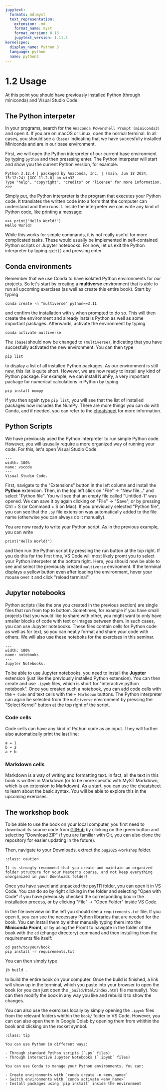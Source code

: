 ```yaml
---
jupytext:
  formats: md:myst
  text_representation:
    extension: .md
    format_name: myst
    format_version: 0.13
    jupytext_version: 1.11.5
kernelspec:
  display_name: Python 3
  language: python
  name: python3
---
```


# 1.2 Usage

At this point you should have previously installed Python (through miniconda) and Visual Studio Code.


## The Python interpeter

In your programs, search for the `Anaconda Powershell Prompt (miniconda3)` and open it. If you are on macOS or Linux, open the normal terminal. In all cases, you should see a `(base)` indicating that we have succesfully installed Miniconda and are in our base environment.

First, we will open the Python interpreter of our current base environment by typing `python` and then presssing enter. The Python interpeter will start and show you the current Python version, for example:

```
Python 3.12.4 | packaged by Anaconda, Inc. | (main, Jun 18 2024, 15:12:24) [GCC 11.2.0] on win32
Type "help", "copyright", "credits" or "license" for more information.
>>>
```

Simply put, the Python interpreter is the program that executes your Python code. It translates the written code into a form that the computer can understand and then runs it. Inside the interpreter we can write any kind of Python code, like printing a message:

```
>>> print("Hello World!")
Hello World!
```

While this works for simple commands, it is not really useful for more complicated tasks. These would usually be implemented in self-contained Python scripts or Jupyter notebooks. For now, let us exit the Python interpreter by typing `quit()` and pressing enter.


## Conda environments

Remember that we use Conda to have isolated Python environments for our projects. So let's start by creating a **multiverse** environment that is able to run all upcoming exercises (as well as create this entire book). Start by typing

```
conda create -n "multiverse" python==3.11
```

and confirm the installation with `y` when prompted to do so. This will then create the environment and already installs Python as well as some important packages. Afterwards, activate the environment by typing

```
conda activate multiverse
```

The `(base)`should now be changed to `(multiverse)`, indicating that you have succesfully activated the new environment. You can then type

```
pip list
```

to display a list of all installed Python packages. As our environment is still new, this list is quite short. However, we are now ready to install any kind of Python package. For example, we can install NumPy, a very important package for numerical calculations in Python by typing

```
pip install numpy
```

If you then again type `pip list`, you will see that the list of installed packages now includes the NumPy. There are more things you can do with Conda, and if needed, you can refer to the [cheatsheet](https://docs.conda.io/projects/conda/en/4.6.0/_downloads/52a95608c49671267e40c689e0bc00ca/conda-cheatsheet.pdf) for more information.


## Python Scripts

We have previously used the Python interpreter to run simple Python code. However, you will ususally require a more organized way of running your code. For this, let's open Visual Studio Code.

```{figure} ../../../_static/figures/vscode.png
---
width: 100%
name: vscode
---
Visual Studio Code.
```

First, navigate to the "Extensions" button in the left column and install the **Python** extension. Then, in the top left click on "File" -> "New file..." and select "Python file". You will see that an empty file called "Untitled-1" was opened. We can save it by again clicking on "File" -> "Save", or by pressing Ctrl + S (or Command + S on Mac). If you previously selected "Python file", you can see that the `.py` file extension was automatically added to the file name (otherwise you can always do it manually).

You are now ready to write your Python script. As in the previous example, you can write

```
print("Hello World!")
```

and then run the Python script by pressing the run button at the top right. If you do this for the first time, VS Code will most likely promt you to select your Python interpeter at the bottom right. Here, you should now be able to see and select the previously created `multiverse` enviroment. If the terminal displays a yellow button even after loading the environment, hover your mouse over it and click "reload terminal".


## Jupyter notebooks

Python scripts (like the one you created in the previous section) are single files that run from top to bottom. Sometimes, for example if you have small projects that you would like to share with other, you might want to only have smaller blocks of code with text or images between them. In such cases, you can use Jupyter notebooks. These files contain cells for Python code as well as for text, so you can neatly format and share your code with others. We will also use these noteboks for the exercises in this seminar.

```{figure} ../../../_static/figures/notebooks.png
---
width: 100%
name: notebooks
---
Jupyter Notebooks.
```

To be able to use Jupyter notebooks, you need to install the **Juypter** extension (just like the previously installed Python extension). You can then create and use `.ipynb` files, which is short for "interactive python notebook". Once you created such a notebook, you can add code cells with the `+ Code` and text cells with the `+ Markdown` buttons. The Python interpreter can again be selected from the `multiverse` environment by pressing the "Select Kernel" button at the top right of the script.

### Code cells

Code cells can have any kind of Python code as an input. They will further also automatically print the last line:

```{code-cell}
a = 1
b = 2
a + b
```

### Markdown cells

Markdown is a way of writing and formatting text. In fact, all the text in this book is written in Markdown (or to be more specific with MyST Markdown, which is an extension to Markdown). As a start, you can use the [cheatsheet](https://www.markdownguide.org/cheat-sheet/) to learn about the basic syntax. You will be able to explore this in the upcoming exercises.


## The workshop book

To be able to use the book on your local computer, you first need to download its source code from [GitHub](https://github.com/pmus-lab/pug2025-workshop) by clicking on the green button and selecting "Download ZIP" (f you are familiar with Git, you can also clone the repository for easier updating in the future). 

Then, navigate to your Downloads, extract the `pug2025-workshop` folder.

```{admonition} File management
:class: caution

It is strongly recommend that you create and maintain an organized folder structure for your Master's course, and not keep everything unorganized in your Downloads folder!
```

Once you have saved and unpacked the psy111 folder, you can open it in VS Code. You can do so by right clicking in the folder and selecting "Open with Code" if you have previously checked the corresponding box in the installation process, or by clicking "File" -> "Open Folder" inside VS Code.

In the file overview on the left you should see a `requirements.txt` file. If you open it, you can see the necessary Python libraries that are needed for the book. You can install them by either manually typing them into the **Miniconda Promt**, or by using the Promt to navigate in the folder of the book with the `cd` (change directory) command and then installing from the requirements file itself:

```
cd path/to/your/book
pip install -r requirements.txt
```

You can then simply type

```
jb build .
```

to build the entire book on your computer. Once the build is finished, a link will show up in the terminal, which you paste into your browser to open the book (or you can just open the `_build/html/index.html` file manually). You can then modify the book in any way you like and rebuild it to show the changes.

You can also use the exercises locally by simply opening the `.ipynb` files from the relevant folders whithin the `book/` folder in VS Code. However, you can can also open them in Google Colab by opening them from whithin the book and clicking on the rocket symbol.

```{admonition} Summary
:class: tip

You can use Python in different ways:

- Through standard Python scripts (`.py` files)
- Through interactive Jupyter Notebooks (`.ipynb` files)

You can use Conda to manage your Python environments. You can:

- Create environments with `conda create -n <env_name>`
- Switch environments with `conda activate <env_name>`
- Install packages using `pip install` inside the environment
```
